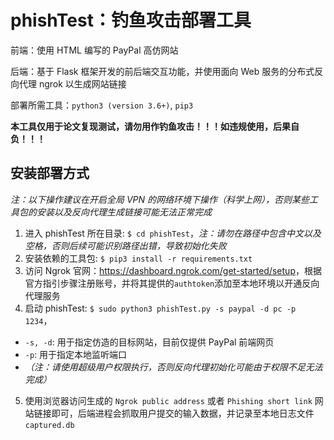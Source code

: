 # phishTest：钓鱼攻击部署工具
前端：使用 HTML 编写的 PayPal 高仿网站

后端：基于 Flask 框架开发的前后端交互功能，并使用面向 Web 服务的分布式反向代理 ngrok 以生成网站链接

部署所需工具：`python3 (version 3.6+)`, `pip3`

**本工具仅用于论文复现测试，请勿用作钓鱼攻击！！！如违规使用，后果自负！！！**

## 安装部署方式
*注：以下操作建议在开启全局 VPN 的网络环境下操作（科学上网），否则某些工具包的安装以及反向代理生成链接可能无法正常完成*
1. 进入 phishTest 所在目录: `$ cd phishTest`，*注：请勿在路径中包含中文以及空格，否则后续可能识别路径出错，导致初始化失败*
2. 安装依赖的工具包: `$ pip3 install -r requirements.txt`
3. 访问 Ngrok 官网：<https://dashboard.ngrok.com/get-started/setup>，根据官方指引步骤注册账号，并将其提供的`authtoken`添加至本地环境以开通反向代理服务
4. 启动 phishTest: `$ sudo python3 phishTest.py -s paypal -d pc -p 1234`，
  * `-s, -d`: 用于指定仿造的目标网站，目前仅提供 PayPal 前端网页
  * `-p`: 用于指定本地监听端口
  * *（注：请使用超级用户权限执行，否则反向代理初始化可能由于权限不足无法完成）*
5. 使用浏览器访问生成的 `Ngrok public address` 或者 `Phishing short link` 网站链接即可，后端进程会抓取用户提交的输入数据，并记录至本地日志文件`captured.db`
